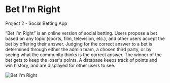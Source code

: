 # Bet I'm Right
Project 2 - Social Betting App

“Bet I’m Right” is an online version of social betting. Users propose a bet based on any topic (sports, film, television, etc.), and other users accept the bet by offering their answer. Judging for the correct answer to a bet is determined through either the admin team, a chosen third party, or by seeing what the community thinks is the correct answer. The winner of the bet gets to keep the loser's points. A database keeps track of points and win history, and are displayed for other users to see.

![Bet I'm Right](https://github.com/thomaszhang718/BetImRight/blob/master/Logo.png)
